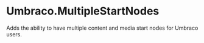 # Umbraco.MultipleStartNodes
Adds the ability to have multiple content and media start nodes for Umbraco users.
